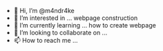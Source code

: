 - 👋 Hi, I’m @m4ndr4ke
- 👀 I’m interested in ... webpage construction
- 🌱 I’m currently learning ... how to create webpage
- 💞️ I’m looking to collaborate on ...
- 📫 How to reach me ...

<!---
m4ndr4ke/m4ndr4ke is a ✨ special ✨ repository because its `README.md` (this file) appears on your GitHub profile.
You can click the Preview link to take a look at your changes.
--->

